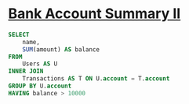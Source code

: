 # [Bank Account Summary II](https://leetcode.com/problems/bank-account-summary-ii/description/)

```sql
SELECT
    name,
    SUM(amount) AS balance
FROM
    Users AS U
INNER JOIN
    Transactions AS T ON U.account = T.account
GROUP BY U.account
HAVING balance > 10000
```